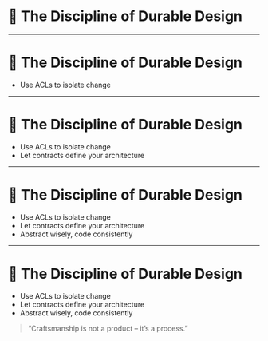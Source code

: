 # 🧭 The Discipline of Durable Design

<!-- 
This section closes the session by tying the mental models and patterns back to a single principle:
craftsmanship is a practice, not a product. Durable systems emerge from consistent design habits—not one-time heroics.
The audience should leave with a renewed commitment to thoughtful architecture and sustainable coding practices.
-->

---

# 🧭 The Discipline of Durable Design

- Use ACLs to isolate change  
<!-- Reinforce that Anti-Corruption Layers protect long-term architecture by buffering new systems from legacy behavior and models. -->

---

# 🧭 The Discipline of Durable Design

- Use ACLs to isolate change  
- Let contracts define your architecture  
<!-- Good contracts are the real surface area of your system.
They create clarity, trust, and decoupling—your code flows from them, not the other way around. -->

---

# 🧭 The Discipline of Durable Design

- Use ACLs to isolate change  
- Let contracts define your architecture  
- Abstract wisely, code consistently  
<!-- Choose patterns that make your intent legible.
Avoid cleverness in favor of consistency. Make architecture a shared language, not a guessing game. -->

---

# 🧭 The Discipline of Durable Design

- Use ACLs to isolate change  
- Let contracts define your architecture  
- Abstract wisely, code consistently  

> “Craftsmanship is not a product – it’s a process.”

<!-- End with a clear takeaway: what you build matters—but how you build it matters more.
Craftsmanship is the accumulation of small, thoughtful decisions that make change survivable and systems sustainable. -->
